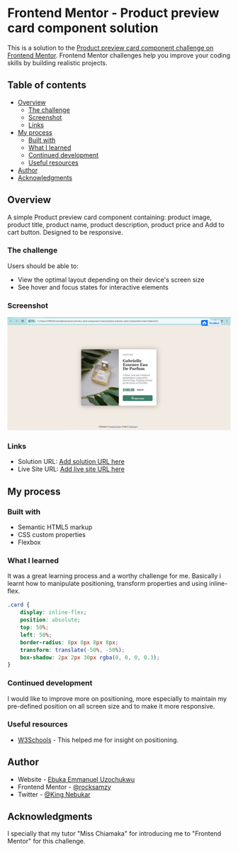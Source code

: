 # Frontend Mentor - Product preview card component solution

This is a solution to the [Product preview card component challenge on Frontend Mentor](https://www.frontendmentor.io/challenges/product-preview-card-component-GO7UmttRfa). Frontend Mentor challenges help you improve your coding skills by building realistic projects. 

## Table of contents

- [Overview](#overview)
  - [The challenge](#the-challenge)
  - [Screenshot](#screenshot)
  - [Links](#links)
- [My process](#my-process)
  - [Built with](#built-with)
  - [What I learned](#what-i-learned)
  - [Continued development](#continued-development)
  - [Useful resources](#useful-resources)
- [Author](#author)
- [Acknowledgments](#acknowledgments)


## Overview

A simple Product preview card component containing: product image, product title, product name, product description, product price and Add to cart button. Designed to be responsive.

### The challenge

Users should be able to:

- View the optimal layout depending on their device's screen size
- See hover and focus states for interactive elements

### Screenshot

![](./images/product-preview-card.JPG)


### Links

- Solution URL: [Add solution URL here](https://your-solution-url.com)
- Live Site URL: [Add live site URL here](https://your-live-site-url.com)

## My process

### Built with

- Semantic HTML5 markup
- CSS custom properties
- Flexbox


### What I learned

It was a great learning process and a worthy challenge for me. Basically i learnt how to manipulate positioning, transform properties and using inline-flex.


```css
.card {
    display: inline-flex;
    position: absolute;
    top: 50%;
    left: 50%;
    border-radius: 8px 8px 8px 8px;
    transform: translate(-50%, -50%);
    box-shadow: 2px 2px 30px rgba(0, 0, 0, 0.3);
}
```


### Continued development

I would like to improve more on positioning, more especially to maintain my pre-defined position on all screen size and to make it more responsive.


### Useful resources

- [W3Schools](https://www.w3schools.com) - This helped me for insight on positioning. 


## Author

- Website - [Ebuka Emmanuel Uzochukwu](https://www.github.com/rocksamzy)
- Frontend Mentor - [@rocksamzy](https://www.frontendmentor.io/profile/rocksamzy)
- Twitter - [@King Nebukar](https://www.twitter.com/valyrianmaester)



## Acknowledgments

I specially that my tutor "Miss Chiamaka" for introducing me to "Frontend Mentor" for this challenge.


